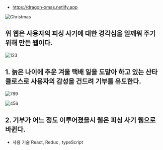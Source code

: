 - https://dragon-xmas.netlify.app

![Christmas](https://user-images.githubusercontent.com/53888108/146392522-d683f9bb-bbce-43e3-bf19-4820c34522b0.jpg)

<h2> 위 웹은 사용자의 피싱 사기에 대한 경각심을 일깨워 주기 위해 만든 웹이다. </h2>

![123](https://user-images.githubusercontent.com/53888108/146831108-5842ab44-4d48-461c-b6e2-ab13099939fe.JPG)

<h2> 1. 늙은 나이에 추운 겨울 택배 일을 도맡아 하고 있는 산타클로스로 사용자의 감성을 건드려 기부를 유도한다.</h2>

![789](https://user-images.githubusercontent.com/53888108/146831116-6ec38d0f-dbca-4e1a-965d-48e2f1404814.JPG)

![456](https://user-images.githubusercontent.com/53888108/146831112-04f8c56d-9f01-4fd3-94c3-8e3ee867e4d1.JPG)

<h2> 2. 기부가 어느 정도 이루어졌을시 웹은 피싱 사기 웹으로 바뀐다. </h2>

- 사용 기술
React, Redux , typeScript